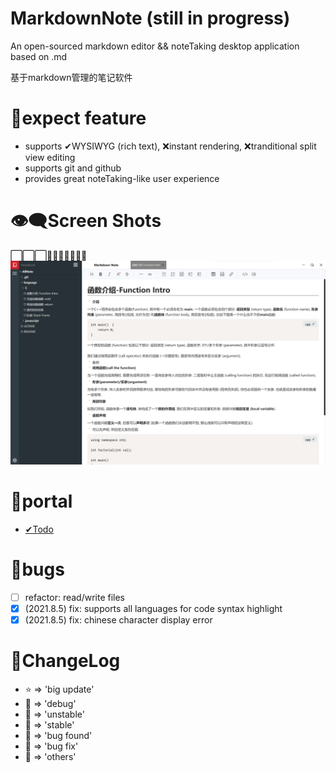 # MarkdownNote (still in progress)
An open-sourced markdown editor && noteTaking desktop application based on .md

基于markdown管理的笔记软件

# 💖expect feature

* supports ✔WYSIWYG (rich text), ❌instant rendering, ❌tranditional split view editing
* supports git and github
* provides great noteTaking-like user experience

# 👁‍🗨Screen Shots
⬜⬜⬜🔳🔳🔳🔳🔳🔳🔳
![screenshot](./src/assets/readme/2021.8.5.png)

# 🚪portal
- [✔Todo](src/TODO.md)

# 🐛bugs
- [ ] refactor: read/write files
- [x] (2021.8.5) fix: supports all languages for code syntax highlight
- [x] (2021.8.5) fix: chinese character display error 

# 💬ChangeLog
* ⭐ => 'big update'
* 💙 => 'debug'
* 💛 => 'unstable'
* 💚 => 'stable'
* 🧡 => 'bug found'
* 🖤 => 'bug fix'
* 🤍 => 'others'
